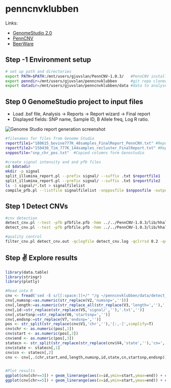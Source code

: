 # penncnvklubben

Links:

* [GenomeStudio 2.0](http://support.illumina.com/array/array_software/genomestudio/downloads.html)
* [PennCNV](http://penncnv.openbioinformatics.org)
* [BeerWare](https://en.wikipedia.org/wiki/Beerware)

## Step -1 Environment setup

```bash
# set up path and directories
export PATH=$PATH:/mnt/users/gjuvslan/PennCNV-1.0.3/   #PennCNV installed here
export penndir=/mnt/users/gjuvslan/penncnvklubben      #git repo cloned here
export datadir=/mnt/users/gjuvslan/penncnvklubben/data #data to analyse collected here
```

## Step 0 GenomeStudio project to input files

* Load .bsf file, Analysis -> Reports -> Report wizard -> Final report
* Displayed fields: SNP name, Sample ID, B Allele freq, Log R ratio. 

![Genome Studio report generation screenshot](https://github.com/argju/penncnvklubben/blob/master/screenshots/report.png)

```bash
#filenames for files from Genome Studio
reportfile1="180615_bovine777K_48samples_FinalReport_PennCNV.txt" #Report exported from GenomeStudio 48 samples
reportfile2="150430_Tim_777K_144samples_recluster_FinalReport.txt" #Report exported from GenomeStudio 144 samples
snpposfile="snp_chr_pos.txt"  #Copied columns form Genostudio

#create signal intensity and and pfb files
cd $datadir
mkdir -p signal
split_illumina_report.pl --prefix signal/ --suffix .txt $reportfile1   #create signal intensity files
split_illumina_report.pl --prefix signal/ --suffix .txt $reportfile2   #create signal intensity files
ls -1 signal/*.txt > signalfilelist
compile_pfb.pl --listfile signalfilelist -snpposfile $snpposfile -output pfbfile.pfb #create pdf file
```

## Step 1 Detect CNVs

```bash
#cnv detection
detect_cnv.pl --test -pfb pfbfile.pfb -hmm ../../PennCNV-1.0.3/lib/hhall.hmm --lastchr 29 signal/9200246_7736.txt signal/6333982_8239.txt --log detect_cnv.log --out detect_cnv.out #two signal files
detect_cnv.pl --test -pfb pfbfile.pfb -hmm ../../PennCNV-1.0.3/lib/hhall.hmm --lastchr 29 --listfile signalfilelist --log detect_cnv.log --out detect_cnv.out #all signal files

#quality control
filter_cnv.pl detect_cnv.out -qclogfile detect_cnv.log -qclrrsd 0.2 -qcnumcnv 50 -qcpassout detect_cnv.qcpass -qcsumout detect_cnv.qcsum -out detect_cnv.goodcnv
```

## Step :v: Explore results

```R
library(data.table)
library(stringr)
library(plotly)

#Read into R
cnv <- fread('sed -E s/[[:space:]]+/" "/g ~/penncnvklubben/data/detect_cnv.out',header=F,sep=" ")
cnv[,numsnp:=as.numeric(str_replace(V2,'numsnp=',''))]
cnv[,length:=as.numeric(str_replace_all(str_replace(V3,'length=',''),',',''))]
cnv[,id:=str_replace(str_replace(V5,'signal/',''),'.txt','')]
cnv[,startsnp:=str_replace(V6,'startsnp=','')]
cnv[,endsnp:=str_replace(V7,'endsnp=','')]
pos <- str_split(str_replace(cnv$V1,'chr',''),'[:,-]',simplify=T)
cnv$chr <- as.numeric(pos[,1])
cnv$start <- as.numeric(pos[,2])
cnv$end <- as.numeric(pos[,3])
statecn <- str_split(str_replace(str_replace(cnv$V4,'state',''),'cn=',''),'[,]',simplify=T)
cnv$state <- statecn[,1]
cnv$cn <- statecn[,2]
cnv <- cnv[,.(chr,start,end,length,numsnp,id,state,cn,startsnp,endsnp)]


#Plot results
ggplot(cnv[chr==3]) + geom_linerange(aes(x=id,ymin=start,ymax=end)) + coord_flip() 
ggplot(cnv[chr==5]) + geom_linerange(aes(x=id,ymin=start,ymax=end)) + coord_flip() 
```
